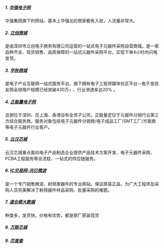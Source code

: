 

##### 1. [华强电子网](https://www.hqew.com/)

华强集团旗下的网站，基本上华强北的商家都有入驻，人流量非常大。

##### 2. [立创商城](https://www.szlcsc.com/)

是由深圳市立创电子商务有限公司运营的一站式电子元器件采购自营商城。是一家品种齐全、现货销售、品质保障的一站式元器件采购平台，实现下单4小时内闪电发货。

##### 3. [华秋商城](https://www.hqchip.com/)

是电子产业互联网一站式服务平台，旗下拥有电子工程师媒体社区平台--电子发烧友网全球用户规模已经突破430万+ ，行业渗透率达20% 。

##### 4. [正能量电子网](https://www.bom.ai/)
总部位于深圳，在上海、香港设有全资子公司。正能量定位于元器件分销行业第三方综合服务商，服务对象包括电子元器件分销商/电子成品工厂/SMT工厂/方案商等电子元器件行业客户。

##### 5. [云汉芯城](https://www.ickey.cn/)

云汉芯城重点面向电子产品制造企业提供产品技术方案开发、电子元器件采购、PCBA工程服务等全流程、一站式的供应链服务。

##### 6. [IC交易网-兆亿微波](https://www.rfz1.com/)

是一个专门销售微波、射频类器件的专业网站。保证原装正品，为广大工程师及采购人员完美解决了射频器件样品采购、批量采购的难题。

##### 7. [道合顺大数据](https://www.infinigo.com/)

种类多，发货快，价格有优势，都是原厂原装现货

##### 8. [万联芯城](https://www.wlxmall.com/)

##### 9. [芯查查](https://www.xcc.com/)

